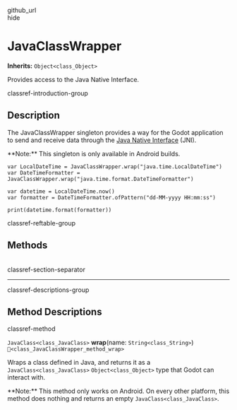 github\_url  
hide

# JavaClassWrapper

**Inherits:** `Object<class_Object>`

Provides access to the Java Native Interface.

classref-introduction-group

## Description

The JavaClassWrapper singleton provides a way for the Godot application
to send and receive data through the [Java Native
Interface](https://developer.android.com/training/articles/perf-jni)
(JNI).

\*\*Note:\*\* This singleton is only available in Android builds.

    var LocalDateTime = JavaClassWrapper.wrap("java.time.LocalDateTime")
    var DateTimeFormatter = JavaClassWrapper.wrap("java.time.format.DateTimeFormatter")

    var datetime = LocalDateTime.now()
    var formatter = DateTimeFormatter.ofPattern("dd-MM-yyyy HH:mm:ss")

    print(datetime.format(formatter))

classref-reftable-group

## Methods

<table>
<tbody>
<tr>
</tr>
</tbody>
</table>

classref-section-separator

------------------------------------------------------------------------

classref-descriptions-group

## Method Descriptions

classref-method

`JavaClass<class_JavaClass>` **wrap**(name: `String<class_String>`)
`🔗<class_JavaClassWrapper_method_wrap>`

Wraps a class defined in Java, and returns it as a
`JavaClass<class_JavaClass>` `Object<class_Object>` type that Godot can
interact with.

\*\*Note:\*\* This method only works on Android. On every other
platform, this method does nothing and returns an empty
`JavaClass<class_JavaClass>`.
